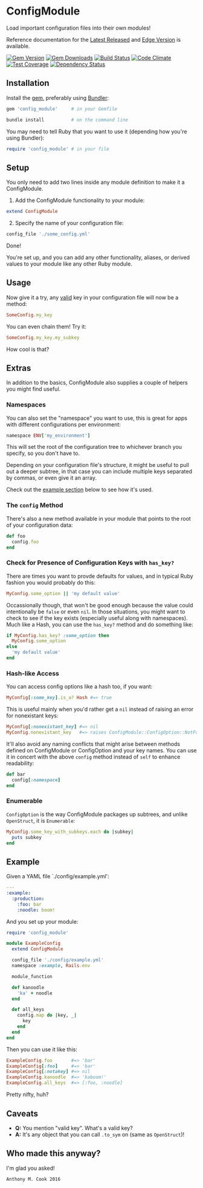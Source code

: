 ConfigModule
=============

Load important configuration files into their own modules!

Reference documentation for the [Latest Released](http://rubydoc.info/gems/config_module/file/README.markdown) and [Edge Version](https://github.com/acook/config_module#readme) is available.

[![Gem Version](https://img.shields.io/gem/v/config_module.svg)](https://rubygems.org/gems/config_module)
[![Gem Downloads](https://img.shields.io/gem/dt/config_module.svg?maxAge=2592000)](https://rubygems.org/gems/config_module)
[![Build Status](https://travis-ci.org/acook/config_module.svg?branch=master)](https://travis-ci.org/acook/config_module)
[![Code Climate](https://codeclimate.com/github/acook/config_module/badges/gpa.svg)](https://codeclimate.com/github/acook/config_module)
[![Test Coverage](https://codeclimate.com/github/acook/config_module/badges/coverage.svg)](https://codeclimate.com/github/acook/config_module/coverage)
[![Dependency Status](https://gemnasium.com/badges/github.com/acook/config_module.svg)](https://gemnasium.com/github.com/acook/config_module)

Installation
------------

Install the [gem](http://rubygems.org/gems/config_module), preferably using [Bundler](http://gembundler.com/):

  ```ruby
  gem 'config_module'     # in your Gemfile
  ```

  ```bash
  bundle install          # on the command line
  ```

You may need to tell Ruby that you want to use it (depending how you're using Bundler):

  ```ruby
  require 'config_module' # in your file
  ```

Setup
-----

You only need to add two lines inside any module definition to make it a ConfigModule.

1. Add the ConfigModule functionality to your module:

  ```ruby
  extend ConfigModule
  ```

2. Specify the name of your configuration file:

  ```ruby
  config_file './some_config.yml'
  ```

Done!

You're set up, and you can add any other functionality, aliases, or derived values to your module
like any other Ruby module.

Usage
-----

Now give it a try, any [valid](#caveats)
key in your configuration file will now be a method:

```ruby
SomeConfig.my_key
```

You can even chain them! Try it:

```ruby
SomeConfig.my_key.my_subkey
```

How cool is that?

Extras
------

In addition to the basics, ConfigModule also supplies a couple of helpers you might find useful.

### Namespaces

You can also set the "namespace" you want to use, this is great for apps with different configurations per environment:

```ruby
namespace ENV['my_environment']
```

This will set the root of the configuration tree to whichever branch you specify, so you don't have to.

Depending on your configuration file's structure, it might be useful to pull out a deeper subtree, in that case you can include multiple keys separated by commas, or even give it an array.

Check out the [example section](#example) below to see how it's used.

### The `config` Method

There's also a new method available in your module that points to the root of your configuration data:

```ruby
def foo
  config.foo
end
```

### Check for Presence of Configuration Keys with `has_key?`

There are times you want to provde defaults for values, and in typical Ruby fashion you would probably do this:

```ruby
MyConfig.some_option || 'my default value'
```

Occassionally though, that won't be good enough because the value could intentionally be `false` or even `nil`. In those situations, you might want to check to see if the key exists (especially useful along with namespaces). Much like a Hash, you can use the `has_key?` method and do something like:

```ruby
if MyConfig.has_key? :some_option then
  MyConfig.some_option
else
  'my default value'
end
```

### Hash-like Access

You can access config options like a hash too, if you want:

  ```ruby
  MyConfig[:some_key].is_a? Hash #=> true
  ```

  This is useful mainly when you'd rather get a `nil` instead of raising an error for nonexistant keys:

  ```ruby
  MyConfig[:nonexistant_key] #=> nil
  MyConfig.nonexistant_key   #=> raises ConfigModule::ConfigOption::NotFoundError
  ```

  It'll also avoid any naming conflicts that might arise between methods defined on ConfigModule or ConfigOption and your key names. You can use it in concert with the above `config` method instead of `self` to enhance readability:

  ```ruby
  def bar
    config[:namespace]
  end
  ```


### Enumerable

  `ConfigOption` is the way ConfigModule packages up subtrees, and unlike `OpenStruct`, it is `Enumerable`:

  ```ruby
  MyConfig.some_key_with_subkeys.each do |subkey|
    puts subkey
  end
  ```

Example
-------

Given a YAML file `./config/example.yml':

```yaml
---
:example:
  :production:
    :foo: bar
    :noodle: boom!
```

And you set up your module:

```ruby
require 'config_module'

module ExampleConfig
  extend ConfigModule

  config_file './config/example.yml'
  namespace :example, Rails.env

  module_function

  def kanoodle
    'ka' + noodle
  end

  def all_keys
    config.map do |key, _|
      key
    end
  end
end
```

Then you can use it like this:

```ruby
ExampleConfig.foo       #=> 'bar'
ExampleConfig[:foo]     #=> 'bar'
ExampleConfig[:notakey] #=> nil
ExampleConfig.kanoodle  #=> 'kaboom!'
ExampleConfig.all_keys  #=> [:foo, :noodle]
```

Pretty nifty, huh?

Caveats
-------

- **Q:** You mention "valid key". What's a valid key?
- **A:** It's any object that you can call `.to_sym` on (same as `OpenStruct`)!

Who made this anyway?
---------------------

I'm glad you asked!

    Anthony M. Cook 2016


